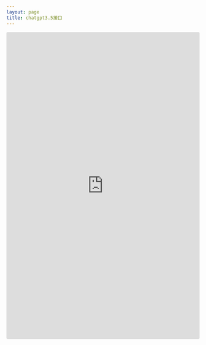 ```yaml
---
layout: page
title: chatgpt3.5接口
---
```


<div style="height:800px; width:100%">
    <iframe
        src="https://ora.sh/embed/a1454e13-3720-489e-b2bb-e1579dcc5fc2"
        width="100%"
        height="100%"
        style="border:0; border-radius: 4px; background-color: #e4e4e4"
    />
</div>
